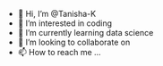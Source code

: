 - 👋 Hi, I’m @Tanisha-K
- 👀 I’m interested in coding
- 🌱 I’m currently learning data science
- 💞️ I’m looking to collaborate on 
- 📫 How to reach me ...

<!---
Tanisha-K/Tanisha-K is a ✨ special ✨ repository because its `README.md` (this file) appears on your GitHub profile.
You can click the Preview link to take a look at your changes.
--->
